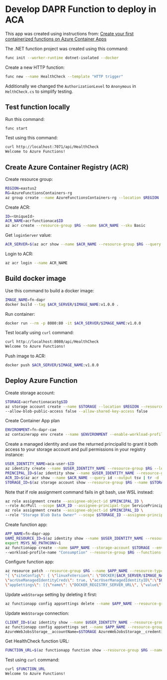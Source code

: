 # Develop DAPR Function to deploy in ACA

This app was created using instructions from: [Create your first containerized functions on Azure Container Apps](https://learn.microsoft.com/en-us/azure/azure-functions/functions-deploy-container-apps)

The .NET function project was created using this command:

```bash
func init --worker-runtime dotnet-isolated --docker
```

Create a new HTTP function:

```bash
func new --name HealthCheck --template "HTTP trigger"
```

Additionally we changed the `AuthorizationLevel` to `Anonymous` in `HelthCheck.cs` to simplify testing.

## Test function locally

Run this command:

```bash
func start
```

Test using this command:

```bash
curl http://localhost:7071/api/HealthCheck
Welcome to Azure Functions!
```

## Create Azure Container Registry (ACR)

Create resource group:

```bash
REGION=eastus2
RG=AzureFunctionsContainers-rg
az group create --name AzureFunctionsContainers-rg --location $REGION
```

Create ACR:

```bash
ID=<UniqueId>
ACR_NAME=acrfunctionaca$ID
az acr create --resource-group $RG --name $ACR_NAME --sku Basic
```

Get `loginServer` value:

```bash
ACR_SERVER=$(az acr show --name $ACR_NAME --resource-group $RG --query "loginServer" --output tsv)
```

Login to ACR:

```bash
az acr login --name ACR_NAME
```

## Build docker image

Use this command to build a docker image:

```bash
IMAGE_NAME=fn-dapr
docker build --tag $ACR_SERVER/$IMAGE_NAME:v1.0.0 .
```

Run container:

```bash
docker run --rm -p 8080:80 -it $ACR_SERVER/$IMAGE_NAME:v1.0.0
```

Test locally using `curl` command:

```bash
curl http://localhost:8080/api/HealthCheck
Welcome to Azure Functions!
```

Push image to ACR:

```bash
docker push $ACR_SERVER/$IMAGE_NAME:v1.0.0
```

## Deploy Azure Function

Create storage account:

```bash
STORAGE=acrfunctionacastg$ID
az storage account create --name $STORAGE --location $REGION --resource-group $RG --sku Standard_LRS \
--allow-blob-public-access false --allow-shared-key-access false
```

Create Container App plan

```bash
ENVIRONMENT=fn-dapr-cae
az containerapp env create --name $ENVIRONMENT --enable-workload-profiles --resource-group $RG --location $REGION
```

Create a managed identity and use the returned principalId to grant it both access to your storage account and pull permissions in your registry instance:

```bash
USER_IDENTITY_NAME=aca-user-$ID
az identity create --name $USER_IDENTITY_NAME --resource-group $RG --location $REGION
PRINCIPAL_ID=$(az identity show --name $USER_IDENTITY_NAME --resource-group $RG --query principalId --output tsv)
ACR_ID=$(az acr show --name $ACR_NAME --query id --output tsv | tr -d '\r')
STORAGE_ID=$(az storage account show --resource-group $RG --name $STORAGE --query 'id' -o tsv | tr -d '\r')
```

Note that if role assignment command fails in git bash, use WSL instead:

```bash
az role assignment create --assignee-object-id $PRINCIPAL_ID \
--role AcrPull --scope $ACR_ID --assignee-principal-type ServicePrincipal
az role assignment create --assignee-object-id $PRINCIPAL_ID \
--role "Storage Blob Data Owner" --scope $STORAGE_ID --assignee-principal-type ServicePrincipal
```

Create function app:

```bash
APP_NAME=fn-dapr-app
UAMI_RESOURCE_ID=$(az identity show --name $USER_IDENTITY_NAME --resource-group $RG --query id -o tsv)
export MSYS_NO_PATHCONV=1
az functionapp create --name $APP_NAME --storage-account $STORAGE --environment $ENVIRONMENT \
--workload-profile-name "Consumption" --resource-group $RG --functions-version 4 --assign-identity $UAMI_RESOURCE_ID
```

Configure function app:

```bash
az resource patch --resource-group $RG --name $APP_NAME --resource-type "Microsoft.Web/sites" --properties \
"{ \"siteConfig\": { \"linuxFxVersion\": \"DOCKER|$ACR_SERVER/$IMAGE_NAME:v1.0.0\", \
\"acrUseManagedIdentityCreds\": true, \"acrUserManagedIdentityID\":\"$UAMI_RESOURCE_ID\", \
\"appSettings\": [{\"name\": \"DOCKER_REGISTRY_SERVER_URL\", \"value\": \"$ACR_SERVER\"}]}}"
```

Update `webStorage` setting by deleting it first:

```bash
az functionapp config appsettings delete --name $APP_NAME --resource-group $RG --setting-names AzureWebJobsStorage
```

Update `WebStorage` connection:

```bash
CLIENT_ID=$(az identity show --name $USER_IDENTITY_NAME --resource-group $RG --query 'clientId' -o tsv)
az functionapp config appsettings set --name $APP_NAME --resource-group $RG --settings \
AzureWebJobsStorage__accountName=$STORAGE AzureWebJobsStorage__credential=managedidentity AzureWebJobsStorage__clientId=$CLIENT_ID
```

Get HealthCheck function URL:

```bash
FUNCTION_URL=$(az functionapp function show --resource-group $RG --name $APP_NAME --function-name HealthCheck --query invokeUrlTemplate -o tsv)
```

Test using `curl` command:

```bash
curl $FUNCTION_URL
Welcome to Azure Functions!
```

